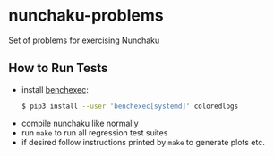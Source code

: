 # nunchaku-problems

Set of problems for exercising Nunchaku

## How to Run Tests

- install [benchexec](https://github.com/sosy-lab/benchexec):
  ```sh
  $ pip3 install --user 'benchexec[systemd]' coloredlogs
  ```
- compile nunchaku like normally
- run `make` to run all regression test suites
- if desired follow instructions printed by `make` to generate plots etc.
